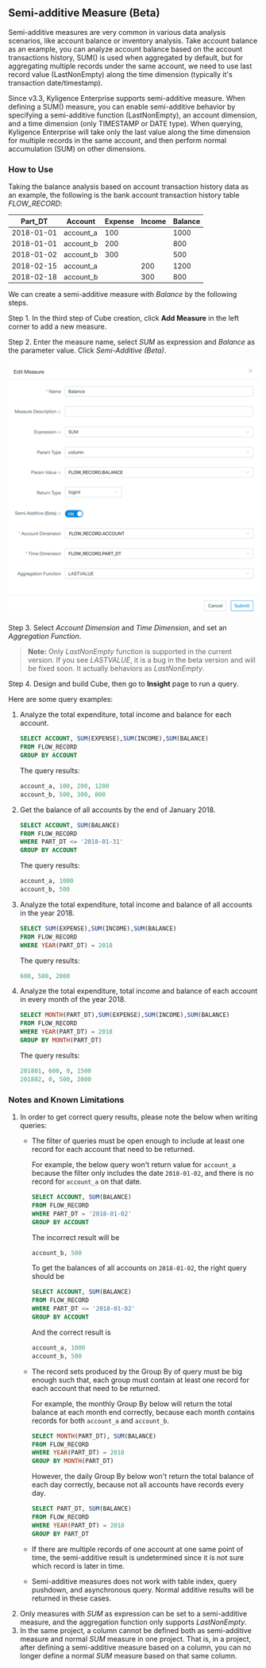 ## Semi-additive Measure (Beta)

Semi-additive measures are very common in various data analysis scenarios, like account balance or inventory analysis. Take account balance as an example, you can analyze account balance based on the account transactions history, SUM() is used when aggregated by default, but for aggregating multiple records under the same account, we need to use last record value (LastNonEmpty) along the time dimension (typically it's transaction date/timestamp).

Since v3.3, Kyligence Enterprise supports semi-additive measure. When defining a SUM() measure, you can enable semi-additive behavior by specifying a semi-additive function (LastNonEmpty), an account dimension, and a time dimension (only TIMESTAMP or DATE type). When querying, Kyligence Enterprise will take only the last value along the time dimension for multiple records in the same account, and then perform normal accumulation (SUM) on other dimensions.

### How to Use

Taking the balance analysis based on account transaction history data as an example, the following is the bank account transaction history table *FLOW_RECORD*:

| Part_DT    | Account   | Expense | Income | Balance |
| ---------- | --------- | ------- | ------ | ------- |
| 2018-01-01 | account_a | 100     |        | 1000    |
| 2018-01-01 | account_b | 200     |        | 800     |
| 2018-01-02 | account_b | 300     |        | 500     |
| 2018-02-15 | account_a |         | 200    | 1200    |
| 2018-02-18 | account_b |         | 300    | 800     |

We can create a semi-additive measure with *Balance* by the following steps.

Step 1. In the third step of Cube creation, click **Add Measure** in the left corner to add a new measure.

Step 2. Enter the measure name, select *SUM* as expression and *Balance* as the parameter value. Click *Semi-Additive (Beta)*.

![Create measure](../images/semi_sum.en.png)

Step 3. Select *Account Dimension* and *Time Dimension*, and set an *Aggregation Function*.

> **Note:** Only *LastNonEmpty* function is supported in the current version. If you see *LASTVALUE*, it is a bug in the beta version and will be fixed soon. It actually behaviors as *LastNonEmpty*.

Step 4. Design and build Cube, then go to **Insight** page to run a query. 

Here are some query examples:

1. Analyze the total expenditure, total income and balance for each account.

   ```sql
   SELECT ACCOUNT, SUM(EXPENSE),SUM(INCOME),SUM(BALANCE)
   FROM FLOW_RECORD
   GROUP BY ACCOUNT
   ```

   The query results:

   ```sql
   account_a, 100, 200, 1200
   account_b, 500, 300, 800
   ```

2. Get the balance of all accounts by the end of January 2018.

   ```sql
   SELECT ACCOUNT, SUM(BALANCE)
   FROM FLOW_RECORD
   WHERE PART_DT <= '2018-01-31'
   GROUP BY ACCOUNT
   ```
   
   The query results:
   
   ```sql
   account_a, 1000
   account_b, 500
   ```
   
3. Analyze the total expenditure, total income and balance of all accounts in the year 2018.

   ```sql
   SELECT SUM(EXPENSE),SUM(INCOME),SUM(BALANCE)
   FROM FLOW_RECORD
   WHERE YEAR(PART_DT) = 2018
   ```

   The query results:

   ```sql
   600, 500, 2000
   ```

4. Analyze the total expenditure, total income and balance of each account in every month of the year 2018.

   ```sql
   SELECT MONTH(PART_DT),SUM(EXPENSE),SUM(INCOME),SUM(BALANCE)
   FROM FLOW_RECORD
   WHERE YEAR(PART_DT) = 2018
   GROUP BY MONTH(PART_DT)
   ```

   The query results:

   ```sql
   201801, 600, 0, 1500
   201802, 0, 500, 2000
   ```

### Notes and Known Limitations

1. In order to get correct query results, please note the below when writing queries:
   - The filter of queries must be open enough to include at least one record for each account that need to be returned.

     For example, the below query won't return value for `account_a` because the filter only includes the date `2018-01-02`, and there is no record for `account_a` on that date.
   
     ```sql
     SELECT ACCOUNT, SUM(BALANCE)
     FROM FLOW_RECORD
     WHERE PART_DT = '2018-01-02'
     GROUP BY ACCOUNT
     ```
   
     The incorrect result will be
   
     ```sql
     account_b, 500
     ```
   
     To get the balances of all accounts on `2018-01-02`, the right query should be
   
     ```sql
     SELECT ACCOUNT, SUM(BALANCE)
     FROM FLOW_RECORD
     WHERE PART_DT <= '2018-01-02'
     GROUP BY ACCOUNT
     ```
   
     And the correct result is
   
     ```sql
     account_a, 1000
     account_b, 500
     ```
   
   - The record sets produced by the Group By of query must be big enough such that, each group must contain at least one record for each account that need to be returned.
   
     For example, the monthly Group By below will return the total balance at each month end correctly, because each month contains records for both `account_a` and `account_b`.
   
     ```sql
     SELECT MONTH(PART_DT), SUM(BALANCE)
     FROM FLOW_RECORD
     WHERE YEAR(PART_DT) = 2018
     GROUP BY MONTH(PART_DT)
     ```
   
     However, the daily Group By below won't return the total balance of each day correctly, because not all accounts have records every day.
   
     ```sql
     SELECT PART_DT, SUM(BALANCE)
     FROM FLOW_RECORD
     WHERE YEAR(PART_DT) = 2018
     GROUP BY PART_DT
     ```
   
   - If there are multiple records of one account at one same point of time, the semi-additive result is undetermined since it is not sure which record is later in time.
   
   - Semi-additive measures does not work with table index, query pushdown, and asynchronous query. Normal additive results will be returned in these cases.
2. Only measures with *SUM* as expression can be set to a semi-additive measure, and the aggregation function only supports *LastNonEmpty*.
4. In the same project, a column cannot be defined both as semi-additive measure and normal *SUM* measure in one project. That is, in a project, after defining a semi-additive measure based on a column, you can no longer define a normal *SUM* measure based on that same column.
